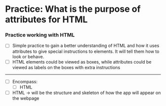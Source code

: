 # Practice: What is the purpose of attributes for HTML

### Practice working with HTML

- [ ] Simple practice to gain a better understanding of HTML and how it uses attributes to give special instructions to elements. It will tell them how to look or behave.
- [ ] HTML elements could be viewed as boxes, while attributes could be viewed as labels on the boxes with extra instructions
---
- [ ] Encompass:
  - [ ] HTML
- [ ] HTML → will be the structure and skeleton of how the app will appear on the webpage